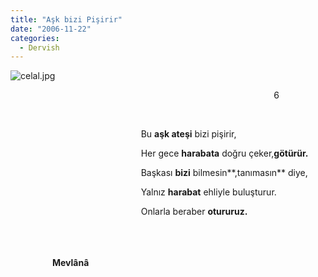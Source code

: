 ```yaml
---
title: "Aşk bizi Pişirir"
date: "2006-11-22"
categories: 
  - Dervish
---
```


![celal.jpg](/uploads/2006/11/celal.jpg)

                                                                                                           6

                                                                                              

                                                     Bu **aşk ateşi** bizi pişirir,

                                                     Her gece **harabata** doğru çeker,**götürür.**

                                                     Başkası **bizi** bilmesin**,tanımasın** diye,

                                                     Yalnız **harabat** ehliyle buluşturur.

                                                     Onlarla beraber **otururuz.**

                                                                                                                                                                                                                                                                                          **Mevlânâ**
